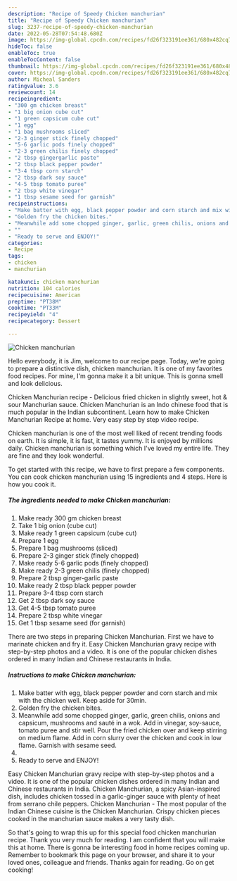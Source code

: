 ```yaml
---
description: "Recipe of Speedy Chicken manchurian"
title: "Recipe of Speedy Chicken manchurian"
slug: 3237-recipe-of-speedy-chicken-manchurian
date: 2022-05-28T07:54:48.680Z
image: https://img-global.cpcdn.com/recipes/fd26f323191ee361/680x482cq70/chicken-manchurian-recipe-main-photo.jpg
hideToc: false
enableToc: true
enableTocContent: false
thumbnail: https://img-global.cpcdn.com/recipes/fd26f323191ee361/680x482cq70/chicken-manchurian-recipe-main-photo.jpg
cover: https://img-global.cpcdn.com/recipes/fd26f323191ee361/680x482cq70/chicken-manchurian-recipe-main-photo.jpg
author: Micheal Sanders
ratingvalue: 3.6
reviewcount: 14
recipeingredient:
- "300 gm chicken breast"
- "1 big onion cube cut"
- "1 green capsicum cube cut"
- "1 egg"
- "1 bag mushrooms sliced"
- "2-3 ginger stick finely chopped"
- "5-6 garlic pods finely chopped"
- "2-3 green chilis finely chopped"
- "2 tbsp gingergarlic paste"
- "2 tbsp black pepper powder"
- "3-4 tbsp corn starch"
- "2 tbsp dark soy sauce"
- "4-5 tbsp tomato puree"
- "2 tbsp white vinegar"
- "1 tbsp sesame seed for garnish"
recipeinstructions:
- "Make batter with egg, black pepper powder and corn starch and mix with the chicken well. Keep aside for 30min."
- "Golden fry the chicken bites."
- "Meanwhile add some chopped ginger, garlic, green chilis, onions and capsicum, mushrooms and sauté in a wok. Add in vinegar, soy-sauce, tomato puree and stir well. Pour the fried chicken over and keep stirring on medium flame. Add in corn slurry over the chicken and cook in low flame. Garnish with sesame seed."
- ""
- "Ready to serve and ENJOY!"
categories:
- Recipe
tags:
- chicken
- manchurian

katakunci: chicken manchurian 
nutrition: 104 calories
recipecuisine: American
preptime: "PT38M"
cooktime: "PT33M"
recipeyield: "4"
recipecategory: Dessert

---
```



![Chicken manchurian](https://img-global.cpcdn.com/recipes/fd26f323191ee361/680x482cq70/chicken-manchurian-recipe-main-photo.jpg)

Hello everybody, it is Jim, welcome to our recipe page. Today, we're going to prepare a distinctive dish, chicken manchurian. It is one of my favorites food recipes. For mine, I'm gonna make it a bit unique. This is gonna smell and look delicious.

Chicken Manchurian recipe - Delicious fried chicken in slightly sweet, hot & sour Manchurian sauce. Chicken Manchurian is an Indo chinese food that is much popular in the Indian subcontinent. Learn how to make Chicken Manchurian Recipe at home. Very easy step by step video recipe.

Chicken manchurian is one of the most well liked of recent trending foods on earth. It is simple, it is fast, it tastes yummy. It is enjoyed by millions daily. Chicken manchurian is something which I've loved my entire life. They are fine and they look wonderful.


To get started with this recipe, we have to first prepare a few components. You can cook chicken manchurian using 15 ingredients and 4 steps. Here is how you cook it.

<!--inarticleads1-->

##### The ingredients needed to make Chicken manchurian:

1. Make ready 300 gm chicken breast
1. Take 1 big onion (cube cut)
1. Make ready 1 green capsicum (cube cut)
1. Prepare 1 egg
1. Prepare 1 bag mushrooms (sliced)
1. Prepare 2-3 ginger stick (finely chopped)
1. Make ready 5-6 garlic pods (finely chopped)
1. Make ready 2-3 green chilis (finely chopped)
1. Prepare 2 tbsp ginger-garlic paste
1. Make ready 2 tbsp black pepper powder
1. Prepare 3-4 tbsp corn starch
1. Get 2 tbsp dark soy sauce
1. Get 4-5 tbsp tomato puree
1. Prepare 2 tbsp white vinegar
1. Get 1 tbsp sesame seed (for garnish)


There are two steps in preparing Chicken Manchurian. First we have to marinate chicken and fry it. Easy Chicken Manchurian gravy recipe with step-by-step photos and a video. It is one of the popular chicken dishes ordered in many Indian and Chinese restaurants in India. 

<!--inarticleads2-->

##### Instructions to make Chicken manchurian:

1. Make batter with egg, black pepper powder and corn starch and mix with the chicken well. Keep aside for 30min.
1. Golden fry the chicken bites.
1. Meanwhile add some chopped ginger, garlic, green chilis, onions and capsicum, mushrooms and sauté in a wok. Add in vinegar, soy-sauce, tomato puree and stir well. Pour the fried chicken over and keep stirring on medium flame. Add in corn slurry over the chicken and cook in low flame. Garnish with sesame seed.
1. 
1. Ready to serve and ENJOY!

Easy Chicken Manchurian gravy recipe with step-by-step photos and a video. It is one of the popular chicken dishes ordered in many Indian and Chinese restaurants in India. Chicken Manchurian, a spicy Asian-inspired dish, includes chicken tossed in a garlic-ginger sauce with plenty of heat from serrano chile peppers. Chicken Manchurian - The most popular of the Indian Chinese cuisine is the Chicken Manchurian. Crispy chicken pieces cooked in the manchurian sauce makes a very tasty dish. 

So that's going to wrap this up for this special food chicken manchurian recipe. Thank you very much for reading. I am confident that you will make this at home. There is gonna be interesting food in home recipes coming up. Remember to bookmark this page on your browser, and share it to your loved ones, colleague and friends. Thanks again for reading. Go on get cooking!
